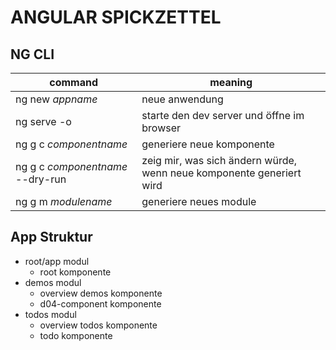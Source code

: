 # ANGULAR SPICKZETTEL

## NG CLI

| command | meaning |
| --- | --- |
| ng new _appname_ | neue anwendung |
| ng serve -o | starte den dev server und öffne im browser |
| ng g c _componentname_ | generiere neue komponente |
| ng g c _componentname_ --dry-run | zeig mir, was sich ändern würde, wenn neue komponente generiert wird |
| ng g m _modulename_ | generiere neues module |


## App Struktur

- root/app modul
  - root komponente
- demos modul
  - overview demos komponente
  - d04-component komponente
- todos modul
  - overview todos komponente
  - todo komponente
